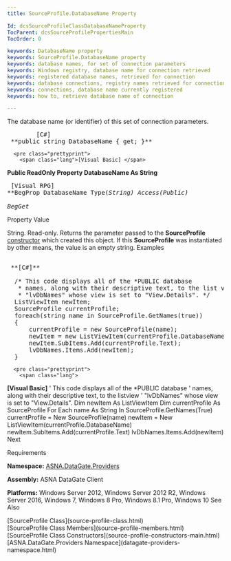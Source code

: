```yaml
---
title: SourceProfile.DatabaseName Property

Id: dcsSourceProfileClassDatabaseNameProperty
TocParent: dcsSourceProfilePropertiesMain
TocOrder: 0

keywords: DatabaseName property
keywords: SourceProfile.DatabaseName property
keywords: database names, for set of connection parameters
keywords: Windows registry, database name for connection retrieved
keywords: registered database names, retrieved for connection
keywords: database connections, registry names retrieved for connection
keywords: connections, database name currently registered
keywords: how to, retrieve database name of connection

---
```


The database name (or identifier) of this set of connection parameters.
<pre class="prettyprint">
        <span class="lang">[C#]</span>
 **public string DatabaseName { get; }**  </pre>
      <pre class="prettyprint">
        <span class="lang">[Visual Basic] </span>
 **Public ReadOnly Property DatabaseName As String**  </pre>
      <pre class="prettyprint">
        <span class="lang">[Visual RPG]</span>
 **BegProp DatabaseName Type(*String) Access(*Public)<br />   BegGet** 
      </pre>

Property Value

String. Read-only. Returns the parameter passed to the **SourceProfile** [constructor](source-profile-constructors-main.html) which created this object. If this **SourceProfile** was instantiated by other means, the value is an empty string.
Examples 

<pre class="prettyprint">
        <span class="lang">
 **[C#]** 
        </span>
  /* This code displays all of the *PUBLIC database
   * names, along with their descriptive text, to the list view
   * "lvDbNames" whose view is set to "View.Details". */
  ListViewItem newItem;
  SourceProfile currentProfile;
  foreach(string name in SourceProfile.GetNames(true))
  {
      currentProfile = new SourceProfile(name);
      newItem = new ListViewItem(currentProfile.DatabaseName);
      newItem.SubItems.Add(currentProfile.Text);
      lvDbNames.Items.Add(newItem);
  }</pre>
      <pre class="prettyprint">
        <span class="lang">
 **[Visual Basic]** 
        </span>
  ' This code displays all of the *PUBLIC database
  ' names, along with their descriptive text, to the listview
  ' "lvDbNames" whose view is set to "View.Details". 
  Dim newItem As ListViewItem
  Dim currentProfile As SourceProfile
  For Each name As String In SourceProfile.GetNames(True)
      currentProfile = New SourceProfile(name)
      newItem = New ListViewItem(currentProfile.DatabaseName)
      newItem.SubItems.Add(currentProfile.Text)
      lvDbNames.Items.Add(newItem)
  Next
</pre>

Requirements

**Namespace:** [ ASNA.DataGate.Providers](datagate-providers-namespace.html) 

<span> **Assembly:** ASNA DataGate Client</span> 

<span> **Platforms:** Windows Server 2012, Windows Server 2012 R2, Windows Server 2016, Windows 7, Windows 8 Pro, Windows 8.1 Pro, Windows 10</span> 
See Also

<dl />
      [SourceProfile Class](source-profile-class.html) <br />
	  [SourceProfile Class Members](source-profile-members.html)<br />
	  [SourceProfile Class Constructors](source-profile-constructors-main.html)<br />
	  [ASNA.DataGate.Providers Namespace](datagate-providers-namespace.html)

